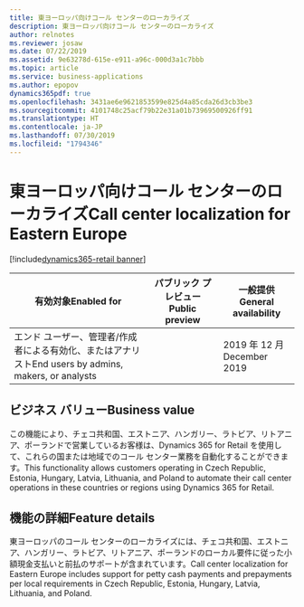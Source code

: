 ```yaml
---
title: 東ヨーロッパ向けコール センターのローカライズ
description: 東ヨーロッパ向けコール センターのローカライズ
author: relnotes
ms.reviewer: josaw
ms.date: 07/22/2019
ms.assetid: 9e63278d-615e-e911-a96c-000d3a1c7bbb
ms.topic: article
ms.service: business-applications
ms.author: epopov
dynamics365pdf: true
ms.openlocfilehash: 3431ae6e9621853599e825d4a85cda26d3cb3be3
ms.sourcegitcommit: 4101748c25acf79b22e31a01b73969500926ff91
ms.translationtype: HT
ms.contentlocale: ja-JP
ms.lasthandoff: 07/30/2019
ms.locfileid: "1794346"
---
```

# <a name="call-center-localization-for-eastern-europe"></a><span data-ttu-id="a0760-103">東ヨーロッパ向けコール センターのローカライズ</span><span class="sxs-lookup"><span data-stu-id="a0760-103">Call center localization for Eastern Europe</span></span>
[!include[dynamics365-retail banner](../includes/dynamics365-retail.md)]

| <span data-ttu-id="a0760-104">有効対象</span><span class="sxs-lookup"><span data-stu-id="a0760-104">Enabled for</span></span>    |  <span data-ttu-id="a0760-105">パブリック プレビュー</span><span class="sxs-lookup"><span data-stu-id="a0760-105">Public preview</span></span> | <span data-ttu-id="a0760-106">一般提供</span><span class="sxs-lookup"><span data-stu-id="a0760-106">General availability</span></span> | 
| ---------- | ---------- |---------- |
|<span data-ttu-id="a0760-107">エンド ユーザー、管理者/作成者による有効化、またはアナリスト</span><span class="sxs-lookup"><span data-stu-id="a0760-107">End users by admins, makers, or analysts</span></span>|| <span data-ttu-id="a0760-108">2019 年 12 月</span><span class="sxs-lookup"><span data-stu-id="a0760-108">December 2019</span></span>|


## <a name="business-value"></a><span data-ttu-id="a0760-109">ビジネス バリュー</span><span class="sxs-lookup"><span data-stu-id="a0760-109">Business value</span></span>
<!-- bv start -->
<span data-ttu-id="a0760-110">この機能により、チェコ共和国、エストニア、ハンガリー、ラトビア、リトアニア、ポーランドで営業しているお客様は、Dynamics 365 for Retail を使用して、これらの国または地域でのコール センター業務を自動化することができます。</span><span class="sxs-lookup"><span data-stu-id="a0760-110">This functionality allows customers operating in Czech Republic, Estonia, Hungary, Latvia, Lithuania, and Poland to automate their call center operations in these countries or regions using Dynamics 365 for Retail.</span></span>
<!-- bv end -->



## <a name="feature-details"></a><span data-ttu-id="a0760-111">機能の詳細</span><span class="sxs-lookup"><span data-stu-id="a0760-111">Feature details</span></span>
<!--feature detail start -->
<span data-ttu-id="a0760-112">東ヨーロッパのコール センターのローカライズには、チェコ共和国、エストニア、ハンガリー、ラトビア、リトアニア、ポーランドのローカル要件に従った小額現金支払いと前払のサポートが含まれています。</span><span class="sxs-lookup"><span data-stu-id="a0760-112">Call center localization for Eastern Europe includes support for petty cash payments and prepayments per local requirements in Czech Republic, Estonia, Hungary, Latvia, Lithuania, and Poland.</span></span>
<!--feature detail end -->











